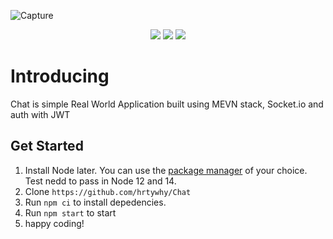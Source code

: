 ![Capture](https://user-images.githubusercontent.com/44236850/109677525-53799380-7bac-11eb-8b71-89a11d5c59c5.PNG)

<p align="center">
    <img src="https://img.shields.io/badge/build-passing-green">
    <img src="https://img.shields.io/badge/update%20date-february%202021-red">
    <img src="https://img.shields.io/badge/node--lts%40latest-%3E%3D%2014.16.0-brightgreen">
</p>

# Introducing
Chat is simple Real World Application built using MEVN stack, Socket.io and auth with JWT

## Get Started
1. Install Node later. You can use the [package manager](https://nodejs.org/en/download/package-manager/) of your choice. Test nedd to pass in Node 12 and 14.
2. Clone ```https://github.com/hrtywhy/Chat```
3. Run ```npm ci``` to install depedencies.
4. Run ```npm start``` to start
5. happy coding!